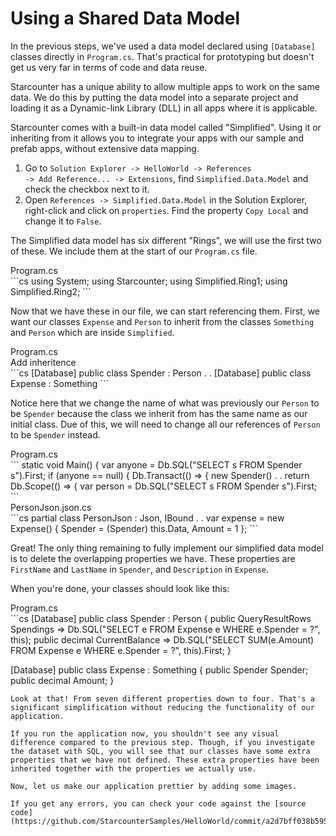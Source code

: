 # Using a Shared Data Model

In the previous steps, we've used a data model declared using <code>[Database]</code> classes directly in <code>Program.cs</code>. That's practical for prototyping but doesn't get us very far in terms of code and data reuse.

Starcounter has a unique ability to allow multiple apps to work on the same data. We do this by putting the data model into a separate project and loading it as a Dynamic-link Library (DLL) in all apps where it is applicable.

Starcounter comes with a built-in data model called "Simplified". Using it or inheriting from it allows you to integrate your apps with our sample and prefab apps, without extensive data mapping.

1. Go to <code>Solution Explorer -> HelloWorld -> References -> Add Reference... -> Extensions</code>, find <code>Simplified.Data.Model</code> and check the checkbox next to it. 
2. Open <code>References -> Simplified.Data.Model</code> in the Solution Explorer, right-click and click on <code>properties</code>. Find the property <code>Copy Local</code> and change it to <code>False</code>.

The Simplified data model has six different "Rings", we will use the first two of these. We include them at the start of our <code>Program.cs</code> file.

<div class="code-name">Program.cs</div>
```cs
using System;
using Starcounter;
using Simplified.Ring1;
using Simplified.Ring2;
```

Now that we have these in our file, we can start referencing them. First, we want our classes <code>Expense</code> and <code>Person</code> to inherit from the classes <code>Something</code> and <code>Person</code> which are inside <code>Simplified</code>.

<div class="code-name">Program.cs</div><div class="code-name code-title">Add inheritence</div>
```cs
[Database]
public class Spender : Person
.
.
[Database]
public class Expense : Something
```

Notice here that we change the name of what was previously our <code>Person</code> to be <code>Spender</code> because the class we inherit from has the same name as our initial class. Due of this, we will need to change all our references of <code>Person</code> to be <code>Spender</code> instead.

<div class="code-name">Program.cs</div>
```
static void Main()
{
    var anyone = Db.SQL<Spender>("SELECT s FROM Spender s").First;
    if (anyone == null)
    {
        Db.Transact(() =>
        {
            new Spender()
.
.
        return Db.Scope(() =>
        {
            var person = Db.SQL<Spender>("SELECT s FROM Spender s").First;
```
<div class="code-name">PersonJson.json.cs</div>
```cs
partial class PersonJson : Json, IBound<Spender>
.
.
        var expense = new Expense()
        {
            Spender = (Spender) this.Data,
            Amount = 1
        };
```

Great! The only thing remaining to fully implement our simplified data model is to delete the overlapping properties we have. These properties are <code>FirstName</code> and <code>LastName</code> in <code>Spender</code>, and <code>Description</code> in <code>Expense</code>. 

When you're done, your classes should look like this:

<div class="code-name">Program.cs</div>
```cs
[Database]
public class Spender : Person
{
    public QueryResultRows<Expense> Spendings => Db.SQL<Expense>("SELECT e FROM Expense e WHERE e.Spender = ?", this);
    public decimal CurrentBalance => Db.SQL<decimal>("SELECT SUM(e.Amount) FROM Expense e WHERE e.Spender = ?", this).First;
}

[Database]
public class Expense : Something
{
    public Spender Spender;
    public decimal Amount;
}
```
Look at that! From seven different properties down to four. That's a significant simplification without reducing the functionality of our application.

If you run the application now, you shouldn't see any visual difference compared to the previous step. Though, if you investigate the dataset with SQL, you will see that our classes have some extra properties that we have not defined. These extra properties have been inherited together with the properties we actually use.

Now, let us make our application prettier by adding some images.

If you get any errors, you can check your code against the [source code](https://github.com/StarcounterSamples/HelloWorld/commit/a2d7bff038b595f716bbf497c1bac95603415bb4).